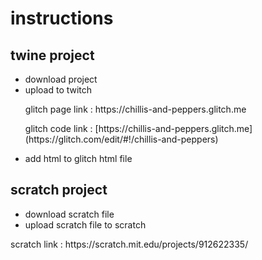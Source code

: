 <h1>instructions</h1>
<h2>twine project</h2>
<ul><li>download project</li><li>upload to twitch</li>
  <p>glitch page link : https://chillis-and-peppers.glitch.me</p>
  <p>glitch code link : [https://chillis-and-peppers.glitch.me](https://glitch.com/edit/#!/chillis-and-peppers)</p>
<li>add html to glitch html file</li></ul>
<h2>scratch project</h2>
<ul><li>download scratch file</li><li>upload scratch file to scratch</li></ul>
<p>scratch link : https://scratch.mit.edu/projects/912622335/</p>
